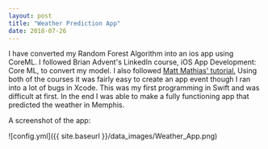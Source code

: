 ```yaml
---
layout: post
title: "Weather Prediction App"
date: 2018-07-26
---
```


I have converted my Random Forest Algorithm into an ios app using CoreML.
I followed Brian Advent's LinkedIn course, iOS App Development: Core ML, to convert my model.
I also followed [Matt Mathias' tutorial.](https://www.bignerdranch.com/blog/machine-learning-in-ios-using-core-ml/)
Using both of the courses it was fairly easy to create an app event though I ran into a lot of bugs in Xcode.
This was my first programming in Swift and was difficult at first.
In the end I was able to make a fully functioning app that predicted the weather in Memphis.

A screenshot of the app:

![config.yml]({{ site.baseurl }}/data_images/Weather_App.png)
